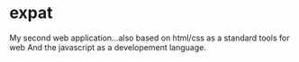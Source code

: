 # expat
My second web application...also based on html/css as a standard tools for web
And the javascript as a developement language.
